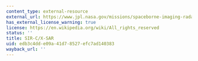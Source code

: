 ```yaml
---
content_type: external-resource
external_url: https://www.jpl.nasa.gov/missions/spaceborne-imaging-radar-c-x-band-synthetic-aperture-radar-sir-c-x-sar
has_external_license_warning: true
license: https://en.wikipedia.org/wiki/All_rights_reserved
status: ''
title: SIR-C/X-SAR
uid: edb3c4dd-e09a-41d7-8527-efc7ad140383
wayback_url: ''
---
```

